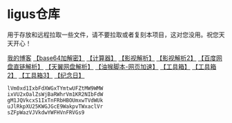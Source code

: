 # ligus仓库
用于存放和远程拉取一些文件，请不要拉取或者复刻本项目，这对您没用。祝您天天开心！

[我的博客](https://blog.ligus.workers.dev/)
[【base64加解密】](https://ck.ligus.tk/jm/)
[【计算器】](https://cal.supfree.net/)
[【影视解析】](https://ck.ligus.tk/jx)
[【影视解析2】](https://ck.ligus.tk/jx2)
[【百度网盘直链解析】](http://pan.naifei.cc/new/?ucbug)
[【天翼网盘解析】](https://189.ly93.cc/)
[【油猴脚本-网页加速】](https://ck.ligus.tk/js/instantpage.user.js)
[【工具箱】](https://tool.lu/)
[【工具箱2】](https://www.dute.org/)
[【工具箱3】](https://www.sojson.com/)
[【纪念日】](https://ligusx.github.io/love/)




    lVm0xd1IxbFdXWGxTYmtwUFZtMW9WMW
    ixVU2xOalZsWjBaRWhrVm1KR2NIbFdW
    gM1JQVkcxS1IxTnFRbHBOUmxwTVdWUk
    uJlRkpXU25KWGJGcE9WakpvTWxaclVr
    sZFpWazVJVkdwYWFHVnFRVGs9
